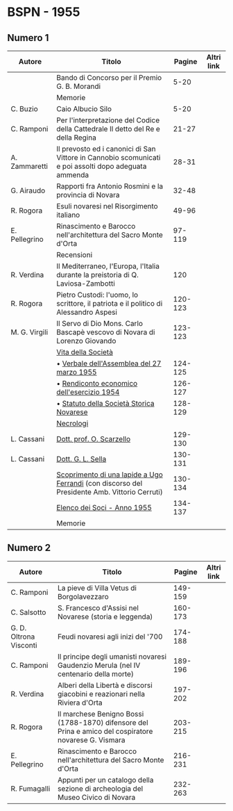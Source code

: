 # BSPN - 1955

## Numero 1

| Autore        | Titolo                                                                                                                                        | Pagine  | Altri link |
|---------------|-----------------------------------------------------------------------------------------------------------------------------------------------|---------|------------|
|               | Bando di Concorso per il Premio G. B. Morandi                                                                                                 | 5-20    |            |
|               | Memorie                                                                                                                                       |         |            |
| C. Buzio      | Caio Albucio Silo                                                                                                                             | 5-20    |            |
| C. Ramponi    | Per l'interpretazione del Codice della Cattedrale Il detto del Re e della Regina                                                              | 21-27   |            |
| A. Zammaretti | Il prevosto ed i canonici di San Vittore in Cannobio scomunicati e poi assolti dopo adeguata ammenda                                          | 28-31   |            |
| G. Airaudo    | Rapporti fra Antonio Rosmini e la provincia di Novara                                                                                         | 32-48   |            |
| R. Rogora     | Esuli novaresi nel Risorgimento italiano                                                                                                      | 49-96   |            |
| E. Pellegrino | Rinascimento e Barocco nell'architettura del Sacro Monte d'Orta                                                                               | 97-119  |            |
|               | Recensioni                                                                                                                                    |         |            |
| R. Verdina    | Il Mediterraneo, l'Europa, l'Italia durante la preistoria di Q. Laviosa-Zambotti                                                              | 120     |            |
| R. Rogora     | Pietro Custodi: l'uomo, lo scrittore, il patriota e il politico di Alessandro Aspesi                                                          | 120-123 |            |
| M. G. Virgili | Il Servo di Dio Mons. Carlo Bascapè vescovo di Novara di Lorenzo Giovando                                                                     | 123-123 |            |
|               | [Vita della Società](http://www.ssno.it/BSPNo/bspn_vita55.html#550)                                                                           |         |            |
|               | • [Verbale dell'Assemblea del 27 marzo 1955](http://www.ssno.it/BSPNo/bspn_vita55.html#551)                                                   | 124-125 |            |
|               | • [Rendiconto economico dell'esercizio 1954](http://www.ssno.it/BSPNo/bspn_vita55.html#552)                                                   | 126-127 |            |
|               | • [Statuto della Società Storica Novarese](http://www.ssno.it/BSPNo/bspn_vita55.html#553)                                                     | 128-129 |            |
|               | [Necrologi](http://www.ssno.it/BSPNo/bspn_vita55.html#554)                                                                                    |         |            |
| L. Cassani    | [Dott. prof. O. Scarzello](http://www.ssno.it/BSPNo/bspn_vita55.html#555)                                                                     | 129-130 |            |
| L. Cassani    | [Dott. G. L. Sella](http://www.ssno.it/BSPNo/bspn_vita55.html#556)                                                                            | 130-131 |            |
|               | [Scoprimento di una lapide a Ugo Ferrandi](http://www.ssno.it/BSPNo/bspn_vita55.html#557) (con discorso del Presidente Amb. Vittorio Cerruti) | 130-134 |            |
|               | [Elenco dei Soci - Anno 1955](http://www.ssno.it/SSN/ssn_soci1955.html)                                                                       | 134-137 |            |
|               | Memorie                                                                                                                                       |         |            |

## Numero 2

| Autore                 | Titolo                                                                                                | Pagine  | Altri link |
|------------------------|-------------------------------------------------------------------------------------------------------|---------|------------|
| C. Ramponi             | La pieve di Villa Vetus di Borgolavezzaro                                                             | 149-159 |            |
| C. Salsotto            | S. Francesco d'Assisi nel Novarese (storia e leggenda)                                                | 160-173 |            |
| G. D. Oltrona Visconti | Feudi novaresi agli inizi del '700                                                                    | 174-188 |            |
| C. Ramponi             | Il principe degli umanisti novaresi Gaudenzio Merula (nel IV centenario della morte)                  | 189-196 |            |
| R. Verdina             | Alberi della Libertà e discorsi giacobini e reazionari nella Riviera d'Orta                           | 197-202 |            |
| R. Rogora              | Il marchese Benigno Bossi (1788-1870) difensore del Prina e amico del cospiratore novarese G. Vismara | 203-215 |            |
| E. Pellegrino          | Rinascimento e Barocco nell'architettura del Sacro Monte d'Orta                                       | 216-231 |            |
| R. Fumagalli           | Appunti per un catalogo della sezione di archeologia del Museo Civico di Novara                       | 232-263 |            |
